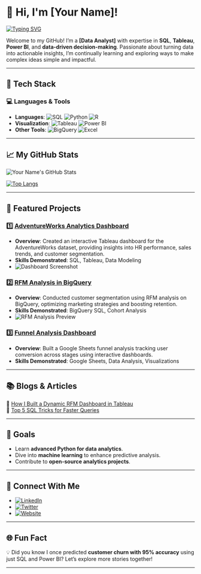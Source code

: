 # 👋 Hi, I'm [Your Name]!
[![Typing SVG](https://readme-typing-svg.herokuapp.com?color=%2336BCF7&lines=Data+Analyst+%7C+SQL+Expert+%7C+Tableau+Visualizations;Passionate+about+Insights+and+Analytics)](https://github.com/RidwanOkeshola)

Welcome to my GitHub! I’m a **[Data Analyst]** with expertise in **SQL**, **Tableau**, **Power BI**, and **data-driven decision-making**. Passionate about turning data into actionable insights, I’m continually learning and exploring ways to make complex ideas simple and impactful.

---

## 🔧 Tech Stack

### 💻 Languages & Tools
- **Languages**: ![SQL](https://img.shields.io/badge/SQL-%2312100E.svg?style=for-the-badge&logo=postgresql&logoColor=white) ![Python](https://img.shields.io/badge/Python-3670A0?style=for-the-badge&logo=python&logoColor=ffdd54) ![R](https://img.shields.io/badge/R-%23276DC3.svg?style=for-the-badge&logo=r&logoColor=white)
- **Visualization**: ![Tableau](https://img.shields.io/badge/Tableau-E97627?style=for-the-badge&logo=tableau&logoColor=white) ![Power BI](https://img.shields.io/badge/Power_BI-F2C811?style=for-the-badge&logo=power-bi&logoColor=black)
- **Other Tools**: ![BigQuery](https://img.shields.io/badge/Google%20BigQuery-%234285F4.svg?style=for-the-badge&logo=google&logoColor=white) ![Excel](https://img.shields.io/badge/Microsoft%20Excel-%23217346.svg?style=for-the-badge&logo=microsoftexcel&logoColor=white)

---

## 📈 My GitHub Stats

![Your Name's GitHub Stats](https://github-readme-stats.vercel.app/api?username=RidwanOkeshola&show_icons=true&theme=radical)

[![Top Langs](https://github-readme-stats.vercel.app/api/top-langs/?username=RidwanOkeshola&layout=compact&theme=radical)](https://github.com/RidwanOkeshola)

---

## 🌟 Featured Projects

### 1️⃣ [AdventureWorks Analytics Dashboard](https://github.com/RidwanOkeshola/adventureworks-dashboard)
- **Overview**: Created an interactive Tableau dashboard for the AdventureWorks dataset, providing insights into HR performance, sales trends, and customer segmentation.
- **Skills Demonstrated**: SQL, Tableau, Data Modeling
- ![Dashboard Screenshot](https://your-image-link.com)

### 2️⃣ [RFM Analysis in BigQuery](https://github.com/RidwanOkeshola/rfm-analysis)
- **Overview**: Conducted customer segmentation using RFM analysis on BigQuery, optimizing marketing strategies and boosting retention.
- **Skills Demonstrated**: BigQuery SQL, Cohort Analysis
- ![RFM Analysis Preview](https://your-image-link.com)

### 3️⃣ [Funnel Analysis Dashboard](https://github.com/RidwanOkeshola/funnel-analysis)
- **Overview**: Built a Google Sheets funnel analysis tracking user conversion across stages using interactive dashboards.
- **Skills Demonstrated**: Google Sheets, Data Analysis, Visualizations

---

## 📚 Blogs & Articles
📝 [How I Built a Dynamic RFM Dashboard in Tableau](https://medium.com/@yourhandle)  
📝 [Top 5 SQL Tricks for Faster Queries](https://medium.com/@yourhandle)

---

## 🎯 Goals
- Learn **advanced Python for data analytics**.
- Dive into **machine learning** to enhance predictive analysis.
- Contribute to **open-source analytics projects**.

---

## 💼 Connect With Me
- [![LinkedIn](https://img.shields.io/badge/LinkedIn-%230077B5.svg?style=for-the-badge&logo=linkedin&logoColor=white)](https://linkedin.com/in/RidwanOkeshola)
- [![Twitter](https://img.shields.io/badge/Twitter-%231DA1F2.svg?style=for-the-badge&logo=twitter&logoColor=white)](https://twitter.com/DarayOkeshola)
- [![Website](https://img.shields.io/badge/Portfolio-%23000000.svg?style=for-the-badge&logo=firefox&logoColor=#FF7139)](https://ridwanokeshola-portfolio.framer.website/)

---

## 🌐 Fun Fact
💡 Did you know I once predicted **customer churn with 95% accuracy** using just SQL and Power BI? Let’s explore more stories together!

---
